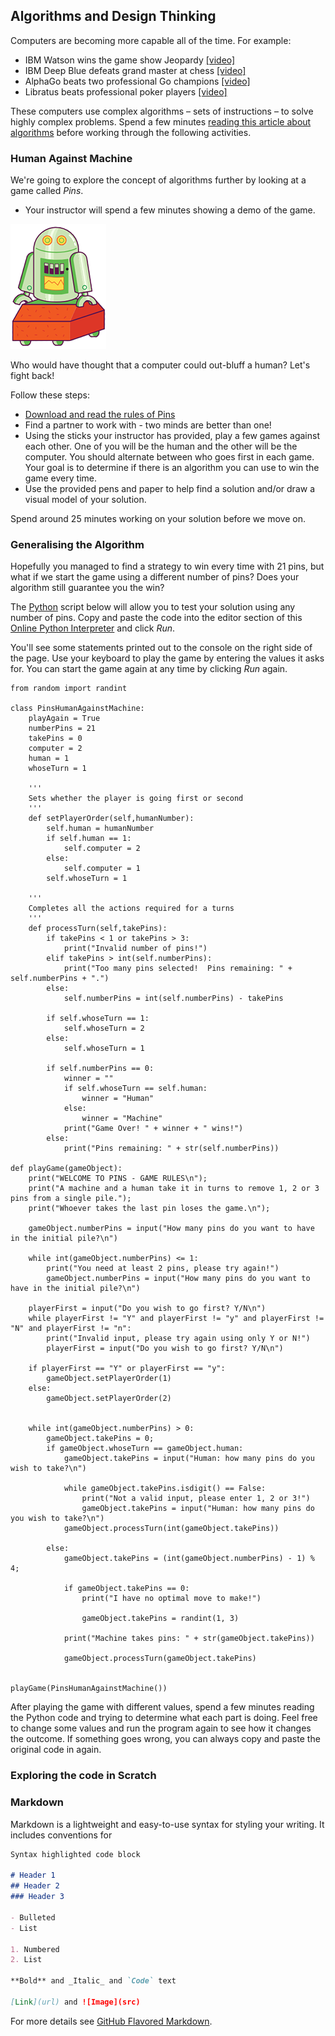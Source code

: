 ## Algorithms and Design Thinking

Computers are becoming more capable all of the time. For example:

- IBM Watson wins the game show Jeopardy [[video]](https://www.youtube.com/watch?v=P18EdAKuC1U)
- IBM Deep Blue defeats grand master at chess [[video]](https://www.youtube.com/watch?v=NJarxpYyoFI)
- AlphaGo beats two professional Go champions [[video]](https://www.youtube.com/watch?v=8tq1C8spV_g)
- Libratus beats professional poker players [[video]](https://www.youtube.com/watch?v=Jgau2BKTHbk)

These computers use complex algorithms – sets of instructions – to solve highly complex problems. Spend a few minutes [reading this article about algorithms](https://blog.pandorafms.org/what-is-an-algorithm/) before working through the following activities.

### Human Against Machine

We're going to explore the concept of algorithms further by looking at a game called _Pins_. 

- Your instructor will spend a few minutes showing a demo of the game.

![Image](img/robot.png)

Who would have thought that a computer could out-bluff a human? Let's fight back!

Follow these steps:
- [Download and read the rules of Pins](docs/Pins.pdf)
- Find a partner to work with - two minds are better than one!
- Using the sticks your instructor has provided, play a few games against each other. One of you will be the human and the other will be the computer. You should alternate between who goes first in each game. Your goal is to determine if there is an algorithm you can use to win the game every time.
- Use the provided pens and paper to help find a solution and/or draw a visual model of your solution.

Spend around 25 minutes working on your solution before we move on.

### Generalising the Algorithm

Hopefully you managed to find a strategy to win every time with 21 pins, but what if we start the game using a different number of pins? Does your algorithm still guarantee you the win? 

The [Python](https://www.python.org/) script below will allow you to test your solution using any number of pins. Copy and paste the code into the editor section of this [Online Python Interpreter](https://repl.it/languages/python3) and click _Run_. 

You'll see some statements printed out to the console on the right side of the page. Use your keyboard to play the game by entering the values it asks for. You can start the game again at any time by clicking _Run_ again.

```
from random import randint

class PinsHumanAgainstMachine:
    playAgain = True
    numberPins = 21
    takePins = 0
    computer = 2
    human = 1
    whoseTurn = 1
        
    '''
    Sets whether the player is going first or second
    '''
    def setPlayerOrder(self,humanNumber):
        self.human = humanNumber
        if self.human == 1:
            self.computer = 2
        else:
            self.computer = 1
        self.whoseTurn = 1
        
    '''
    Completes all the actions required for a turns
    '''
    def processTurn(self,takePins):
        if takePins < 1 or takePins > 3:
            print("Invalid number of pins!")
        elif takePins > int(self.numberPins):
            print("Too many pins selected!  Pins remaining: " + self.numberPins + ".")
        else:
            self.numberPins = int(self.numberPins) - takePins
      
        if self.whoseTurn == 1:
            self.whoseTurn = 2
        else:
            self.whoseTurn = 1
      
        if self.numberPins == 0:
            winner = ""
            if self.whoseTurn == self.human:
                winner = "Human"
            else:
                winner = "Machine"
            print("Game Over! " + winner + " wins!")
        else:
            print("Pins remaining: " + str(self.numberPins))

def playGame(gameObject):
    print("WELCOME TO PINS - GAME RULES\n");
    print("A machine and a human take it in turns to remove 1, 2 or 3 pins from a single pile.");
    print("Whoever takes the last pin loses the game.\n");
    
    gameObject.numberPins = input("How many pins do you want to have in the initial pile?\n")

    while int(gameObject.numberPins) <= 1:
        print("You need at least 2 pins, please try again!")
        gameObject.numberPins = input("How many pins do you want to have in the initial pile?\n")
        
    playerFirst = input("Do you wish to go first? Y/N\n")
    while playerFirst != "Y" and playerFirst != "y" and playerFirst != "N" and playerFirst != "n":
        print("Invalid input, please try again using only Y or N!")
        playerFirst = input("Do you wish to go first? Y/N\n")
    
    if playerFirst == "Y" or playerFirst == "y":
        gameObject.setPlayerOrder(1)
    else:
        gameObject.setPlayerOrder(2)
        
        
    while int(gameObject.numberPins) > 0:
        gameObject.takePins = 0;
        if gameObject.whoseTurn == gameObject.human:
            gameObject.takePins = input("Human: how many pins do you wish to take?\n")
    
            while gameObject.takePins.isdigit() == False:
                print("Not a valid input, please enter 1, 2 or 3!")
                gameObject.takePins = input("Human: how many pins do you wish to take?\n")
            gameObject.processTurn(int(gameObject.takePins))
        
        else:
            gameObject.takePins = (int(gameObject.numberPins) - 1) % 4;
        
            if gameObject.takePins == 0:
                print("I have no optimal move to make!")
         
                gameObject.takePins = randint(1, 3)
            
            print("Machine takes pins: " + str(gameObject.takePins))
        
            gameObject.processTurn(gameObject.takePins)

    
playGame(PinsHumanAgainstMachine())
```

After playing the game with different values, spend a few minutes reading the Python code and trying to determine what each part is doing. Feel free to change some values and run the program again to see how it changes the outcome. If something goes wrong, you can always copy and paste the original code in again.

### Exploring the code in Scratch




### Markdown

Markdown is a lightweight and easy-to-use syntax for styling your writing. It includes conventions for

```markdown
Syntax highlighted code block

# Header 1
## Header 2
### Header 3

- Bulleted
- List

1. Numbered
2. List

**Bold** and _Italic_ and `Code` text

[Link](url) and ![Image](src)
```

For more details see [GitHub Flavored Markdown](https://guides.github.com/features/mastering-markdown/).
